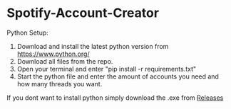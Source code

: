 # Spotify-Account-Creator

Python Setup: 
1. Download and install the latest python version from https://www.python.org/
2. Download all files from the repo.
3. Open your terminal and enter "pip install -r requirements.txt"
4. Start the python file and enter the amount of accounts you need and how many threads you want.

If you dont want to install python simply download the .exe from [Releases](https://github.com/KevinLage/Spotify-Account-Creator/releases)
